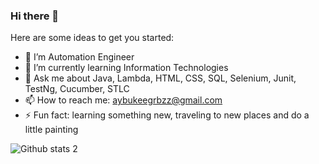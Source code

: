 ### Hi there 👋


Here are some ideas to get you started:

- 🔭 I’m Automation Engineer
- 🌱 I’m currently learning Information Technologies
- 💬 Ask me about Java, Lambda, HTML, CSS, SQL, Selenium, Junit, TestNg, Cucumber, STLC
- 📫 How to reach me: aybukeegrbzz@gmail.com
- ⚡ Fun fact: learning something new, traveling to new places and do a little painting 

![Github stats 2](https://github-readme-stats.vercel.app/api?username=AybukeGurbuz1&show_icons=true&theme=radical)
